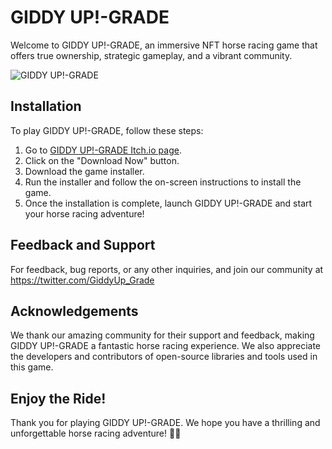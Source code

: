 # GIDDY UP!-GRADE

Welcome to GIDDY UP!-GRADE, an immersive NFT horse racing game that offers true ownership, strategic gameplay, and a vibrant community. 

![GIDDY UP!-GRADE](https://example.com/giddy-upgrade-preview.png)

## Installation

To play GIDDY UP!-GRADE, follow these steps:

1. Go to [GIDDY UP!-GRADE Itch.io page](https://giddy-up.itch.io/giddy-upgrade).
2. Click on the "Download Now" button.
4. Download the game installer.
5. Run the installer and follow the on-screen instructions to install the game.
6. Once the installation is complete, launch GIDDY UP!-GRADE and start your horse racing adventure!


## Feedback and Support

For feedback, bug reports, or any other inquiries, and join our community at https://twitter.com/GiddyUp_Grade



## Acknowledgements

We thank our amazing community for their support and feedback, making GIDDY UP!-GRADE a fantastic horse racing experience. We also appreciate the developers and contributors of open-source libraries and tools used in this game.

## Enjoy the Ride!

Thank you for playing GIDDY UP!-GRADE. We hope you have a thrilling and unforgettable horse racing adventure! 🏇🚀